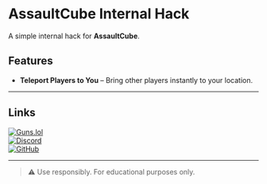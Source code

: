 # AssaultCube Internal Hack

A simple internal hack for **AssaultCube**.

## Features
- **Teleport Players to You** – Bring other players instantly to your location.

---

## Links
[![Guns.lol](https://img.shields.io/badge/Guns.lol-1DA1F2?style=for-the-badge&logo=games)](https://guns.lol/stardevreal)  
[![Discord](https://img.shields.io/badge/Discord-7289DA?style=for-the-badge&logo=discord)](https://discord.gg/AMzza7TXMs)  
[![GitHub](https://img.shields.io/badge/GitHub-181717?style=for-the-badge&logo=github)](https://github.com/star-dev-real/AssaultCube-Internal)

---

> ⚠️ Use responsibly. For educational purposes only.
